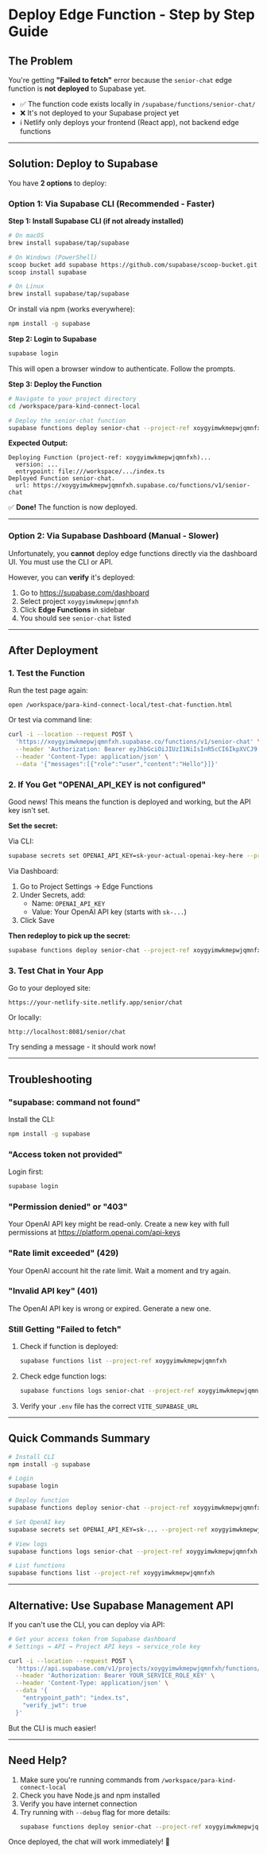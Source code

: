 # Deploy Edge Function - Step by Step Guide

## The Problem

You're getting **"Failed to fetch"** error because the `senior-chat` edge function is **not deployed** to Supabase yet.

- ✅ The function code exists locally in `/supabase/functions/senior-chat/`
- ❌ It's not deployed to your Supabase project yet
- ℹ️ Netlify only deploys your frontend (React app), not backend edge functions

---

## Solution: Deploy to Supabase

You have **2 options** to deploy:

### Option 1: Via Supabase CLI (Recommended - Faster)

**Step 1: Install Supabase CLI (if not already installed)**

```bash
# On macOS
brew install supabase/tap/supabase

# On Windows (PowerShell)
scoop bucket add supabase https://github.com/supabase/scoop-bucket.git
scoop install supabase

# On Linux
brew install supabase/tap/supabase
```

Or install via npm (works everywhere):
```bash
npm install -g supabase
```

**Step 2: Login to Supabase**

```bash
supabase login
```

This will open a browser window to authenticate. Follow the prompts.

**Step 3: Deploy the Function**

```bash
# Navigate to your project directory
cd /workspace/para-kind-connect-local

# Deploy the senior-chat function
supabase functions deploy senior-chat --project-ref xoygyimwkmepwjqmnfxh
```

**Expected Output:**
```
Deploying Function (project-ref: xoygyimwkmepwjqmnfxh)...
  version: ...
  entrypoint: file:///workspace/.../index.ts
Deployed Function senior-chat.
  url: https://xoygyimwkmepwjqmnfxh.supabase.co/functions/v1/senior-chat
```

✅ **Done!** The function is now deployed.

---

### Option 2: Via Supabase Dashboard (Manual - Slower)

Unfortunately, you **cannot** deploy edge functions directly via the dashboard UI. You must use the CLI or API.

However, you can **verify** it's deployed:

1. Go to https://supabase.com/dashboard
2. Select project `xoygyimwkmepwjqmnfxh`
3. Click **Edge Functions** in sidebar
4. You should see `senior-chat` listed

---

## After Deployment

### 1. Test the Function

Run the test page again:
```
open /workspace/para-kind-connect-local/test-chat-function.html
```

Or test via command line:
```bash
curl -i --location --request POST \
  'https://xoygyimwkmepwjqmnfxh.supabase.co/functions/v1/senior-chat' \
  --header 'Authorization: Bearer eyJhbGciOiJIUzI1NiIsInR5cCI6IkpXVCJ9.eyJpc3MiOiJzdXBhYmFzZSIsInJlZiI6InhveWd5aW13a21lcHdqcW1uZnhoIiwicm9sZSI6ImFub24iLCJpYXQiOjE3NjAxODg1MjIsImV4cCI6MjA3NTc2NDUyMn0.3u1Z1NuiMA0SGe5GJsCc1Hv0cyBtnDuqunpRo8l2A54' \
  --header 'Content-Type: application/json' \
  --data '{"messages":[{"role":"user","content":"Hello"}]}'
```

### 2. If You Get "OPENAI_API_KEY is not configured"

Good news! This means the function is deployed and working, but the API key isn't set.

**Set the secret:**

Via CLI:
```bash
supabase secrets set OPENAI_API_KEY=sk-your-actual-openai-key-here --project-ref xoygyimwkmepwjqmnfxh
```

Via Dashboard:
1. Go to Project Settings → Edge Functions
2. Under Secrets, add:
   - Name: `OPENAI_API_KEY`
   - Value: Your OpenAI API key (starts with `sk-...`)
3. Click Save

**Then redeploy to pick up the secret:**
```bash
supabase functions deploy senior-chat --project-ref xoygyimwkmepwjqmnfxh
```

### 3. Test Chat in Your App

Go to your deployed site:
```
https://your-netlify-site.netlify.app/senior/chat
```

Or locally:
```
http://localhost:8081/senior/chat
```

Try sending a message - it should work now!

---

## Troubleshooting

### "supabase: command not found"

Install the CLI:
```bash
npm install -g supabase
```

### "Access token not provided"

Login first:
```bash
supabase login
```

### "Permission denied" or "403"

Your OpenAI API key might be read-only. Create a new key with full permissions at https://platform.openai.com/api-keys

### "Rate limit exceeded" (429)

Your OpenAI account hit the rate limit. Wait a moment and try again.

### "Invalid API key" (401)

The OpenAI API key is wrong or expired. Generate a new one.

### Still Getting "Failed to fetch"

1. Check if function is deployed:
   ```bash
   supabase functions list --project-ref xoygyimwkmepwjqmnfxh
   ```

2. Check edge function logs:
   ```bash
   supabase functions logs senior-chat --project-ref xoygyimwkmepwjqmnfxh
   ```

3. Verify your `.env` file has the correct `VITE_SUPABASE_URL`

---

## Quick Commands Summary

```bash
# Install CLI
npm install -g supabase

# Login
supabase login

# Deploy function
supabase functions deploy senior-chat --project-ref xoygyimwkmepwjqmnfxh

# Set OpenAI key
supabase secrets set OPENAI_API_KEY=sk-... --project-ref xoygyimwkmepwjqmnfxh

# View logs
supabase functions logs senior-chat --project-ref xoygyimwkmepwjqmnfxh

# List functions
supabase functions list --project-ref xoygyimwkmepwjqmnfxh
```

---

## Alternative: Use Supabase Management API

If you can't use the CLI, you can deploy via API:

```bash
# Get your access token from Supabase dashboard
# Settings → API → Project API keys → service_role key

curl -i --location --request POST \
  'https://api.supabase.com/v1/projects/xoygyimwkmepwjqmnfxh/functions/senior-chat/deploy' \
  --header 'Authorization: Bearer YOUR_SERVICE_ROLE_KEY' \
  --header 'Content-Type: application/json' \
  --data '{
    "entrypoint_path": "index.ts",
    "verify_jwt": true
  }'
```

But the CLI is much easier!

---

## Need Help?

1. Make sure you're running commands from `/workspace/para-kind-connect-local`
2. Check you have Node.js and npm installed
3. Verify you have internet connection
4. Try running with `--debug` flag for more details:
   ```bash
   supabase functions deploy senior-chat --project-ref xoygyimwkmepwjqmnfxh --debug
   ```

Once deployed, the chat will work immediately! 🎉
